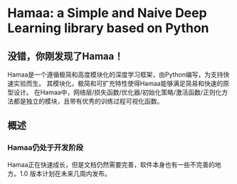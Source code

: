 # Hamaa: a Simple and Naive Deep Learning library based on Python

## 没错，你刚发现了Hamaa！

Hamaa是一个遵循极简和高度模块化的深度学习框架，由Python编写，为支持快速实验而生。
其模块化，极简和可扩充特性使得Hamaa能够满足简易和快速的原型设计。
在Hamaa中，网络层/损失函数/优化器/初始化策略/激活函数/正则化方法都是独立的模块，且带有优秀的训练过程可视化函数。


## 概述

### Hamaa仍处于开发阶段

Hamaa正在快速成长，但是文档仍然需要完善，软件本身也有一些不完善的地方。1.0 版本计划在未来几周内发布。
